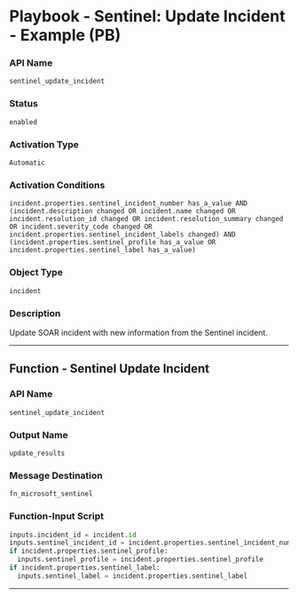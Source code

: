 <!--
    DO NOT MANUALLY EDIT THIS FILE
    THIS FILE IS AUTOMATICALLY GENERATED WITH resilient-sdk codegen
    Generated with resilient-sdk v51.0.1.1.824
-->

# Playbook - Sentinel: Update Incident - Example (PB)

### API Name
`sentinel_update_incident`

### Status
`enabled`

### Activation Type
`Automatic`

### Activation Conditions
`incident.properties.sentinel_incident_number has_a_value AND (incident.description changed OR incident.name changed OR incident.resolution_id changed OR incident.resolution_summary changed OR incident.severity_code changed OR incident.properties.sentinel_incident_labels changed) AND (incident.properties.sentinel_profile has_a_value OR incident.properties.sentinel_label has_a_value)`

### Object Type
`incident`

### Description
Update SOAR incident with new information from the Sentinel incident.


---
## Function - Sentinel Update Incident

### API Name
`sentinel_update_incident`

### Output Name
`update_results`

### Message Destination
`fn_microsoft_sentinel`

### Function-Input Script
```python
inputs.incident_id = incident.id
inputs.sentinel_incident_id = incident.properties.sentinel_incident_number
if incident.properties.sentinel_profile:
  inputs.sentinel_profile = incident.properties.sentinel_profile
if incident.properties.sentinel_label:
  inputs.sentinel_label = incident.properties.sentinel_label
```

---



